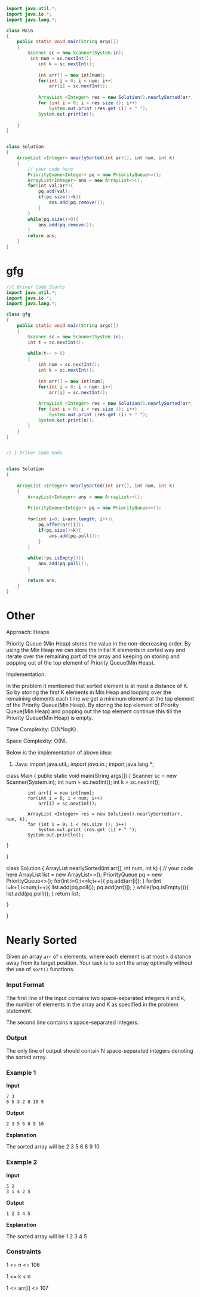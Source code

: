 ```java
import java.util.*;
import java.io.*;
import java.lang.*;

class Main
{
    public static void main(String args[])
    {
        Scanner sc = new Scanner(System.in);
         int num = sc.nextInt();
            int k = sc.nextInt();
            
            int arr[] = new int[num];
            for(int i = 0; i < num; i++)
                arr[i] = sc.nextInt();
            
            ArrayList <Integer> res = new Solution().nearlySorted(arr, num, k);
            for (int i = 0; i < res.size (); i++)
                System.out.print (res.get (i) + " ");
            System.out.println();
        
    }
}


class Solution
{
    ArrayList <Integer> nearlySorted(int arr[], int num, int k)
    {
        // your code here
		PriorityQueue<Integer> pq = new PriorityQueue<>();
		ArrayList<Integer> ans = new ArrayList<>();
		for(int val:arr){
			pq.add(val);
			if(pq.size()>k){
				ans.add(pq.remove());
			}
		}
		while(pq.size()>0){
			ans.add(pq.remove());
		}
		return ans;
    }
}

```




# gfg 

```java
//{ Driver Code Starts
import java.util.*;
import java.io.*;
import java.lang.*;

class gfg
{
    public static void main(String args[])
    {
        Scanner sc = new Scanner(System.in);
        int t = sc.nextInt();
        
        while(t-- > 0)
        {
            int num = sc.nextInt();
            int k = sc.nextInt();
            
            int arr[] = new int[num];
            for(int i = 0; i < num; i++)
                arr[i] = sc.nextInt();
            
            ArrayList <Integer> res = new Solution().nearlySorted(arr, num, k);
            for (int i = 0; i < res.size (); i++)
                System.out.print (res.get (i) + " ");
            System.out.println();
        }
    }
}


// } Driver Code Ends


class Solution
{
   
    ArrayList <Integer> nearlySorted(int arr[], int num, int k)
    {
        ArrayList<Integer> ans = new ArrayList<>();
        
        PriorityQueue<Integer> pq = new PriorityQueue<>();
        
        for(int i=0; i<arr.length; i++){
            pq.offer(arr[i]);
            if(pq.size()>k){
                ans.add(pq.poll());
            }
        }
        
        while(!pq.isEmpty()){
            ans.add(pq.poll());
        }
        
        return ans;
    }
}

```

# Other
Approach: Heaps

Priority Queue (Min Heap) stores the value in the non-decreasing order. By using the Min Heap we can store the initial K elements in sorted way and iterate over the remaining part of the array and keeping on storing and popping out of the top element of Priority Queue(Min Heap).

Implementation:

In the problem it mentioned that sorted element is at most a distance of K. So by storing the first K elements in Min Heap and looping over the remaining elements each time we get a minimum element at the top element of the Priority Queue(Min Heap). By storing the top element of Priority Queue(Min Heap) and popping out the top element continue this till the Priority Queue(Min Heap) is empty.

Time Complexity: O(N*logK).

Space Complexity: O(N).

Below is the implementation of above idea:

1.  Java: import java.util._; import java.io._; import java.lang.*;

class Main { public static void main(String args[]) { Scanner sc = new Scanner(System.in); int num = sc.nextInt(); int k = sc.nextInt();

```
        int arr[] = new int[num];
        for(int i = 0; i < num; i++)
            arr[i] = sc.nextInt();
        
        ArrayList <Integer> res = new Solution().nearlySorted(arr, num, k);
        for (int i = 0; i < res.size (); i++)
            System.out.print (res.get (i) + " ");
        System.out.println();
    
}
```

}

class Solution { ArrayList nearlySorted(int arr[], int num, int k) { // your code here ArrayList list = new ArrayList<>(); PriorityQueue pq = new PriorityQueue<>(); for(int i=0;i<=k;i++){ pq.add(arr[i]); } for(int i=k+1;i<num;i++){ list.add(pq.poll()); pq.add(arr[i]); } while(!pq.isEmpty()){ list.add(pq.poll()); } return list;

```
}
```

}




# Nearly Sorted

Given an array `arr` of `n` elements, where each element is at most `k` distance away from its target position. Your task is to sort the array optimally without the use of `sort()` functions.

### Input Format

The first line of the input contains two space-separated integers `N` and `K`, the number of elements in the array and K as specified in the problem statement.

The second line contains `N` space-separated integers.

### Output

The only line of output should contain N space-separated integers denoting the sorted array.

### Example 1

**Input**

```
7 3
6 5 3 2 8 10 9
```

**Output**

```
2 3 5 6 8 9 10
```

**Explanation**

The sorted array will be 2 3 5 6 8 9 10

### Example 2

**Input**

```
5 2
3 1 4 2 5
```

**Output**

```
1 2 3 4 5
```

**Explanation**

The sorted array will be 1 2 3 4 5

### Constraints

1 <= n <= 106

1 <= k < n

1 <= arr[i] <= 107